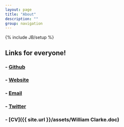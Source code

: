 ```yaml
---
layout: page
title: "About"
description: ""
group: navigation
---
```

{% include JB/setup %}

## Links for everyone!

### - [Github](http://github.com/wmmc)

### - [Website](http://wmmclarke.com)

### - [Email](mailto:wmmclarke@gmail.com)

### - [Twitter](http://twitter.com/wmmclarke)

### - [CV]({{ site.url }}/assets/William Clarke.doc)
